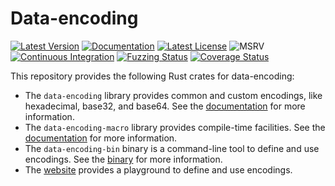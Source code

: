# Data-encoding

[![Latest Version][version-badge]][library]
[![Documentation][documentation-badge]][documentation]
[![Latest License][license-badge]][license]
![MSRV](https://img.shields.io/crates/msrv/data-encoding.svg)
[![Continuous Integration][ci-badge]][ci]
[![Fuzzing Status][fuzz-badge]][fuzz]
[![Coverage Status][coveralls-badge]][coveralls]

This repository provides the following Rust crates for data-encoding:
- The `data-encoding` library provides common and custom encodings, like
  hexadecimal, base32, and base64. See the [documentation] for more information.
- The `data-encoding-macro` library provides compile-time facilities. See the
  [documentation][macro] for more information.
- The `data-encoding-bin` binary is a command-line tool to define and use
  encodings. See the [binary] for more information.
- The [website] provides a playground to define and use encodings.

[binary]: https://crates.io/crates/data-encoding-bin
[ci-badge]: https://github.com/ia0/data-encoding/actions/workflows/ci.yml/badge.svg
[ci]: https://github.com/ia0/data-encoding/actions/workflows/ci.yml
[coveralls-badge]: https://coveralls.io/repos/github/ia0/data-encoding/badge.svg?branch=main
[coveralls]: https://coveralls.io/github/ia0/data-encoding?branch=main
[documentation-badge]: https://docs.rs/data-encoding/badge.svg
[documentation]: https://docs.rs/data-encoding
[fuzz-badge]: https://oss-fuzz-build-logs.storage.googleapis.com/badges/data-encoding.svg
[fuzz]: https://oss-fuzz-build-logs.storage.googleapis.com/index.html#data-encoding
[library]: https://crates.io/crates/data-encoding
[license-badge]: https://img.shields.io/crates/l/data-encoding.svg
[license]: https://github.com/ia0/data-encoding/blob/main/LICENSE
[macro]: https://docs.rs/data-encoding-macro
[version-badge]: https://img.shields.io/crates/v/data-encoding.svg
[website]: https://data-encoding.rs

